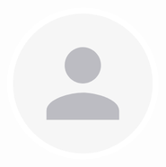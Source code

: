 <svg width="480" height="480" fill="none" xmlns="http://www.w3.org/2000/svg"><rect opacity=".1" width="480" height="480" rx="32" fill="#fff"/><path d="M374.308 240c0 71.691-58.117 129.808-129.808 129.808S114.692 311.691 114.692 240 172.809 110.192 244.5 110.192 374.308 168.309 374.308 240z" fill="#F6F6F6" stroke="#fff" stroke-width="10.385"/><path fill-rule="evenodd" clip-rule="evenodd" d="M244.5 256.2c-21.627 0-64.8 10.854-64.8 32.4v16.2h129.6v-16.2c0-21.546-43.173-32.4-64.8-32.4m0-16.2c17.901 0 32.4-14.499 32.4-32.4 0-17.901-14.499-32.4-32.4-32.4-17.901 0-32.4 14.499-32.4 32.4 0 17.901 14.499 32.4 32.4 32.4" fill="#35374A" opacity=".3"/></svg>
